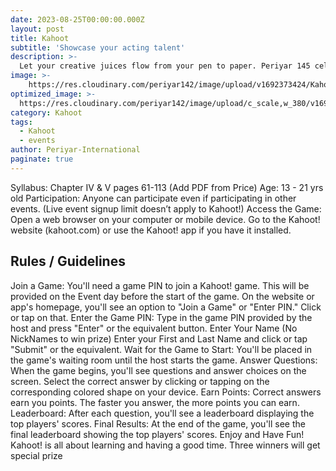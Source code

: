 ```yaml
---
date: 2023-08-25T00:00:00.000Z
layout: post
title: Kahoot
subtitle: 'Showcase your acting talent'
description: >-
  Let your creative juices flow from your pen to paper. Periyar 145 celebratory event encourages you to bring out the writer in you. It’s your chance to affect others thru your words...
image: >-
    https://res.cloudinary.com/periyar142/image/upload/v1692373424/Kahoot_xw1old.jpg
optimized_image: >-
  https://res.cloudinary.com/periyar142/image/upload/c_scale,w_380/v1692373424/Kahoot_xw1old.jpg
category: Kahoot
tags:
  - Kahoot
  - events
author: Periyar-International
paginate: true
---
```




Syllabus: Chapter IV & V pages 61-113 (Add PDF from Price)
Age: 13 - 21 yrs old
Participation: Anyone can participate even if participating in other events. (Live event signup limit doesn’t apply to Kahoot!)
Access the Game:
Open a web browser on your computer or mobile device.
Go to the Kahoot! website (kahoot.com) or use the Kahoot! app if you have it installed.

## Rules / Guidelines
Join a Game:
You'll need a game PIN to join a Kahoot! game. This will be provided on the Event day before the start of the game.
On the website or app's homepage, you'll see an option to "Join a Game" or "Enter PIN." Click or tap on that.
Enter the Game PIN:
Type in the game PIN provided by the host and press "Enter" or the equivalent button.
Enter Your Name (No NickNames to win prize)
Enter your First and Last Name and click or tap "Submit" or the equivalent.
Wait for the Game to Start:
You'll be placed in the game's waiting room until the host starts the game.
Answer Questions:
When the game begins, you'll see questions and answer choices on the screen.
Select the correct answer by clicking or tapping on the corresponding colored shape on your device.
Earn Points:
Correct answers earn you points. The faster you answer, the more points you can earn.
Leaderboard:
After each question, you'll see a leaderboard displaying the top players' scores.
Final Results:
At the end of the game, you'll see the final leaderboard showing the top players' scores.
Enjoy and Have Fun!
Kahoot! is all about learning and having a good time. Three winners will get special prize 
